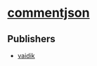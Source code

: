 # [commentjson](https://pypi.org/project/commentjson)



## Publishers
- [vaidik](https://pypi.org/user/vaidik)

